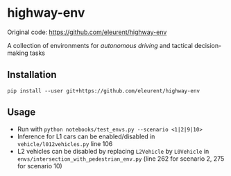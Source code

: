 # highway-env

Original code: https://github.com/eleurent/highway-env

A collection of environments for *autonomous driving* and tactical decision-making tasks

## Installation

`pip install --user git+https://github.com/eleurent/highway-env`

## Usage 

- Run with `python notebooks/test_envs.py --scenario <1|2|9|10>`
- Inference for L1 cars can be enabled/disabled in `vehicle/l012vehicles.py` line 106
- L2 vehicles can be disabled by replacing `L2Vehicle` by `L0Vehicle` in `envs/intersection_with_pedestrian_env.py` (line 262 for scenario 2, 275 for scenario 10)